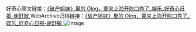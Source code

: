 好奇心原文链接：[《破产姐妹》里的 Oleg，要来上海开脱口秀了_娱乐_好奇心日报-谢舒敏 ](https://www.qdaily.com/articles/11432.html)
WebArchive归档链接：[《破产姐妹》里的 Oleg，要来上海开脱口秀了_娱乐_好奇心日报-谢舒敏 ](http://web.archive.org/web/20190623165234/https://www.qdaily.com/articles/11432.html)
![image](http://ww3.sinaimg.cn/large/007d5XDply1g3w8xcb7pfj30u02v7e81)